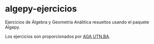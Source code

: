 # algepy-ejercicios
Ejercicios de Álgebra y Geometría Análitica resueltos usando el paquete Algepy.

Los ejercicios son proporcionados por [AGA UTN.BA](https://aga.frba.utn.edu.ar/).

